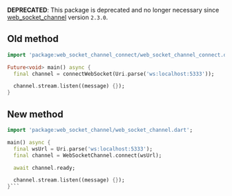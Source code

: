 **DEPRECATED**: This package is deprecated and no longer necessary since [web_socket_channel](https://pub.dev/packages/web_socket_channel) version `2.3.0`.


## Old method

```dart
import 'package:web_socket_channel_connect/web_socket_channel_connect.dart';

Future<void> main() async {
  final channel = connectWebSocket(Uri.parse('ws:localhost:5333'));

  channel.stream.listen((message) {});
}
```

## New method

```dart
import 'package:web_socket_channel/web_socket_channel.dart';

main() async {
  final wsUrl = Uri.parse('ws:localhost:5333');
  final channel = WebSocketChannel.connect(wsUrl);

  await channel.ready;

  channel.stream.listen((message) {});
}```
